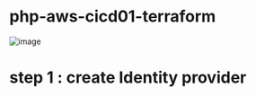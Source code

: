 # php-aws-cicd01-terraform
![image](https://github.com/abhiramdas99/php-aws-cicd01-terraform/assets/62290469/cbbe1f77-de4d-49a8-af18-982090e4870d)



# step 1 : create Identity provider 

